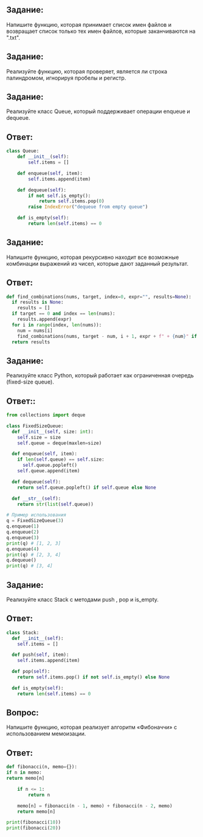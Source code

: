 ## Задание:

Напишите функцию, которая принимает список имен файлов и возвращает список только тех имен файлов, которые заканчиваются на ".txt".

## Задание:

Реализуйте функцию, которая проверяет, является ли строка палиндромом, игнорируя пробелы и регистр.

## Задание:

Реализуйте класс Queue, который поддерживает операции enqueue и dequeue.

## Ответ:

```python
class Queue:
    def __init__(self):
        self.items = []

    def enqueue(self, item):
        self.items.append(item)

    def dequeue(self):
        if not self.is_empty():
            return self.items.pop(0)
        raise IndexError("dequeue from empty queue")

    def is_empty(self):
        return len(self.items) == 0
```

## Задание:

Напишите функцию, которая рекурсивно находит все возможные комбинации выражений из чисел, которые дают заданный результат.

## Ответ:

```python
def find_combinations(nums, target, index=0, expr="", results=None):
  if results is None:
    results = []
  if target == 0 and index == len(nums):
    results.append(expr)
  for i in range(index, len(nums)):
    num = nums[i]
    find_combinations(nums, target - num, i + 1, expr + f" + {num}" if expr else str(num), results)
  return results
```

## Задание:

Реализуйте класс Python, который работает как ограниченная очередь (fixed-size queue).

## Ответ::

```python
from collections import deque

class FixedSizeQueue:
  def __init__(self, size: int):
    self.size = size
    self.queue = deque(maxlen=size)

  def enqueue(self, item):
    if len(self.queue) == self.size:
      self.queue.popleft()
    self.queue.append(item)

  def dequeue(self):
    return self.queue.popleft() if self.queue else None

  def __str__(self):
    return str(list(self.queue))

# Пример использования
q = FixedSizeQueue(3)
q.enqueue(1)
q.enqueue(2)
q.enqueue(3)
print(q) # [1, 2, 3]
q.enqueue(4)
print(q) # [2, 3, 4]
q.dequeue()
print(q) # [3, 4]
```

## Задание:

Реализуйте класс Stack с методами push , pop и is_empty.

## Ответ:

```python
class Stack:
  def __init__(self):
    self.items = []

  def push(self, item):
    self.items.append(item)

  def pop(self):
    return self.items.pop() if not self.is_empty() else None

  def is_empty(self):
    return len(self.items) == 0
```

## Вопрос:

Напишите функцию, которая реализует алгоритм «Фибоначчи» с использованием мемоизации.

## Ответ:

```python
def fibonacci(n, memo={}):
if n in memo:
return memo[n]

    if n <= 1:
        return n

    memo[n] = fibonacci(n - 1, memo) + fibonacci(n - 2, memo)
    return memo[n]

print(fibonacci(10))
print(fibonacci(20))
```
